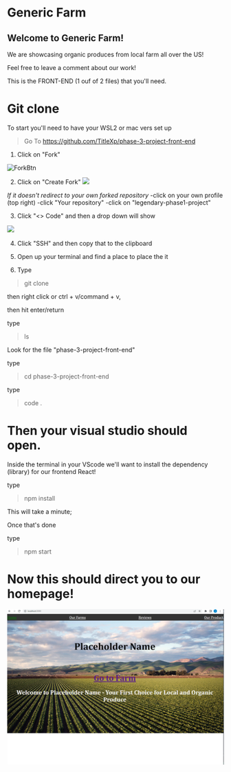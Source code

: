 # Generic Farm
## Welcome to Generic Farm! 
 We are showcasing organic produces from local farm all over the US!

 Feel free to leave a comment about our work!

 This is the FRONT-END (1 ouf of 2 files) that you'll need.

# Git clone
  To start you'll need to have your WSL2 or mac vers set up

> Go To https://github.com/TitleXp/phase-3-project-front-end

1. Click on "Fork"

![ForkBtn](https://www.earthdatascience.org/images/earth-analytics/git-version-control/githubguides-bootcamp-fork.png)

2. Click on "Create Fork"
![](https://github.com/jccaropino7786/legendary-phase1-project/blob/main/images%20and%20gifs/create%20fork.PNG?raw=true)

*If it doesn't redirect to your own forked repository*
    -click on your own profile (top right)
    -click "Your repository"
    -click on "legendary-phase1-project"

3. Click "<> Code" and then a drop down will show

![](https://github.com/jccaropino7786/legendary-phase1-project/blob/main/images%20and%20gifs/copy%20SSH.PNG?raw=true)

4. Click "SSH" and then copy that to the clipboard

5. Open up your terminal and find a place to place the it

6. Type

> git clone

then right click or ctrl + v/command + v,

then hit enter/return

type

> ls

Look for the file "phase-3-project-front-end"

type

> cd phase-3-project-front-end

type

> code .
 
 # Then your visual studio should open.

 Inside the terminal in your VScode we'll want to install the dependency (library) for our frontend React!

type

 > npm install

 This will take a minute;

 Once that's done

 type

 > npm start

 # Now this should direct you to our homepage!

 ![](https://github.com/TitleXp/phase-3-project-front-end/blob/main/images%20and%20gifs/homepage.PNG?raw=true)